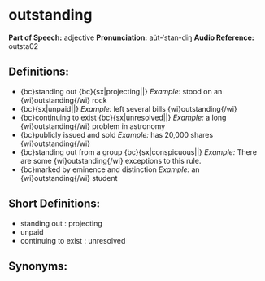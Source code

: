 # outstanding

**Part of Speech:** adjective
**Pronunciation:** au̇t-ˈstan-diŋ
**Audio Reference:** outsta02

## Definitions:
- {bc}standing out {bc}{sx|projecting||} 
  *Example:* stood on an {wi}outstanding{/wi} rock
- {bc}{sx|unpaid||} 
  *Example:* left several bills {wi}outstanding{/wi}
- {bc}continuing to exist {bc}{sx|unresolved||} 
  *Example:* a long {wi}outstanding{/wi} problem in astronomy
- {bc}publicly issued and sold 
  *Example:* has 20,000 shares {wi}outstanding{/wi}
- {bc}standing out from a group {bc}{sx|conspicuous||} 
  *Example:* There are some {wi}outstanding{/wi} exceptions to this rule.
- {bc}marked by eminence and distinction 
  *Example:* an {wi}outstanding{/wi} student

## Short Definitions:
- standing out : projecting
- unpaid
- continuing to exist : unresolved

## Synonyms:
